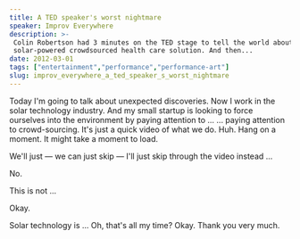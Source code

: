 ```yaml
---
title: A TED speaker's worst nightmare
speaker: Improv Everywhere
description: >-
 Colin Robertson had 3 minutes on the TED stage to tell the world about his
 solar-powered crowdsourced health care solution. And then...
date: 2012-03-01
tags: ["entertainment","performance","performance-art"]
slug: improv_everywhere_a_ted_speaker_s_worst_nightmare
---
```


Today I'm going to talk about unexpected discoveries. Now I work in the solar technology
industry. And my small startup is looking to force ourselves into the environment by
paying attention to ... ... paying attention to crowd-sourcing. It's just a quick video
of what we do. Huh. Hang on a moment. It might take a moment to load.

We'll just — we can just skip — I'll just skip through the video instead
...

No. 

This is not ...

Okay. 

Solar technology is ... Oh, that's all my time? Okay. Thank you very much.

<!--
ad_duration=3.33
event="TED2012"
external_start_time=0
intro_duration=11.82
is_subtitle_required="False"
is_talk_featured="True"
language="en"
language_swap="False"
native_language="en"
number_of_related_talks=6
number_of_speakers=1
number_of_subtitled_videos=49
number_of_tags=3
number_of_talk_download_languages=52
number_of_talk_more_resources=0
number_of_talk_recommendations=0
number_of_talks_take_actions=0
post_ad_duration=0.83
published_timestamp="2012-03-09 16:03:30"
recording_date="2012-03-01"
speaker_description="Social energy entrepreneur"
speaker_is_published=1
speaker_name="Improv Everywhere"
talk_name="A TED speaker's worst nightmare"
talks_tags=["entertainment","performance","performance-art"]
url_photo_speaker="https://pe.tedcdn.com/images/ted/31fb85e4129a74603e28cdcba80507f259f77d83_254x191.jpg"
url_photo_talk="https://pe.tedcdn.com/images/ted/ab6d0af6adedd243d178d727542a5a45c6d86a19_800x600.jpg"
url_webpage="https://www.ted.com/talks/improv_everywhere_a_ted_speaker_s_worst_nightmare"
video_type_name="TED Stage Talk"
-->